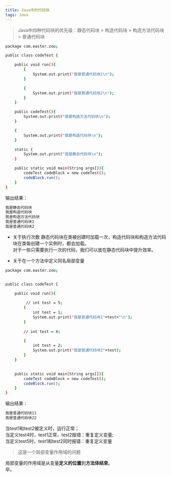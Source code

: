 ```yaml
---
title: Java中的代码块
tags: Java 
---
```


> Java中四种代码块的优先级：静态代码块 > 构造代码块 > 构造方法代码块 > 普通代码块

<!--more-->

```bash
package com.easter.zoo;

public class codeTest {

    public void run(){
        {
            System.out.print("我是普通代码块1\n");
        }

        {
            System.out.print("我是普通代码块2\n");
        }
    }

    public codeTest(){
        System.out.print("我是构造方法代码块\n");
    }

    {
        System.out.print("我是构造代码块\n");
    }

    static {
        System.out.print("我是静态代码块\n");
    }

    public static void main(String args[]){
        codeTest codeBlock = new codeTest();
        codeBlock.run();
    }
}

```
输出结果：  
```bash
我是静态代码块
我是构造代码块
我是构造方法代码块
我是普通代码块1
我是普通代码块2
```
- 关于执行次数
静态代码块在类被创建时加载一次，构造代码块和构造方法代码块在类每创建一个实例时，都会加载。  
对于一些只需要执行一次的代码，我们可以放在静态代码块中提升效率。


- 关于在一个方法中定义同名局部变量  

```bash
package com.easter.zoo;


public class codeTest {

    public void run(){
        
         // int test = 5;
        {
            int test = 1;
            System.out.print("我是普通代码块1"+test+"\n");
        }
        
        // int test = 4;

        {
            int test = 2;
            System.out.print("我是普通代码块2"+test);
        }
    }
    

    public static void main(String args[]){
        codeTest codeBlock = new codeTest();
        codeBlock.run();
    }
}

```

输出结果：  
```bash
我是普通代码块11
我是普通代码块22
```

当test1和test2被定义时，运行正常；  
当定义test4时，test1正常，test2报错：重复定义变量;  
当定义test5时，test1和test2同时报错：重复定义变量   
 

> 这是一个局部变量作用域的问题

局部变量的作用域是从变量**定义的位置**到**方法体结束**。  
卒。

